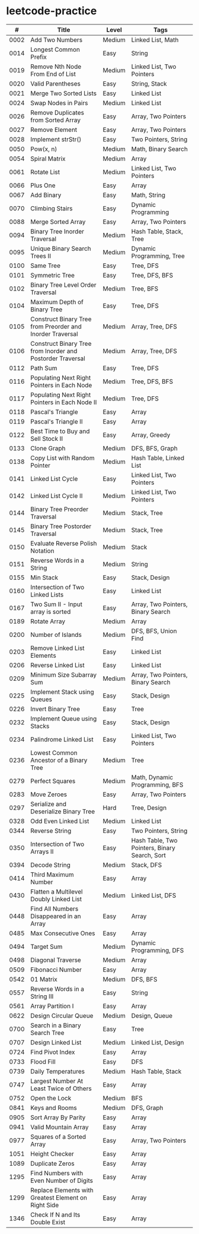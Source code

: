 # leetcode-practice

| #  | Title | Level | Tags |
|----| ----- | ----- | ---- |
|0002|Add Two Numbers|Medium|Linked List, Math|
|0014|Longest Common Prefix|Easy|String|
|0019|Remove Nth Node From End of List|Medium|Linked List, Two Pointers|
|0020|Valid Parentheses|Easy|String, Stack|
|0021|Merge Two Sorted Lists|Easy|Linked List|
|0024|Swap Nodes in Pairs|Medium|Linked List|
|0026|Remove Duplicates from Sorted Array|Easy|Array, Two Pointers|
|0027|Remove Element|Easy|Array, Two Pointers|
|0028|Implement strStr()|Easy|Two Pointers, String|
|0050|Pow(x, n)|Medium|Math, Binary Search|
|0054|Spiral Matrix|Medium|Array|
|0061|Rotate List|Medium|Linked List, Two Pointers|
|0066|Plus One|Easy|Array|
|0067|Add Binary|Easy|Math, String|
|0070|Climbing Stairs|Easy|Dynamic Programming|
|0088|Merge Sorted Array|Easy|Array, Two Pointers|
|0094|Binary Tree Inorder Traversal|Medium|Hash Table, Stack, Tree|
|0095|Unique Binary Search Trees II|Medium|Dynamic Programming, Tree|
|0100|Same Tree|Easy|Tree, DFS|
|0101|Symmetric Tree|Easy|Tree, DFS, BFS|
|0102|Binary Tree Level Order Traversal|Medium|Tree, BFS|
|0104|Maximum Depth of Binary Tree|Easy|Tree, DFS|
|0105|Construct Binary Tree from Preorder and Inorder Traversal|Medium|Array, Tree, DFS|
|0106|Construct Binary Tree from Inorder and Postorder Traversal|Medium|Array, Tree, DFS|
|0112|Path Sum|Easy|Tree, DFS|
|0116|Populating Next Right Pointers in Each Node|Medium|Tree, DFS, BFS|
|0117|Populating Next Right Pointers in Each Node II|Medium|Tree, DFS|
|0118|Pascal's Triangle|Easy|Array|
|0119|Pascal's Triangle II|Easy|Array|
|0122|Best Time to Buy and Sell Stock II|Easy|Array, Greedy|
|0133|Clone Graph|Medium|DFS, BFS, Graph|
|0138|Copy List with Random Pointer|Medium|Hash Table, Linked List|
|0141|Linked List Cycle|Easy|Linked List, Two Pointers|
|0142|Linked List Cycle II|Medium|Linked List, Two Pointers|
|0144|Binary Tree Preorder Traversal|Medium|Stack, Tree|
|0145|Binary Tree Postorder Traversal|Medium|Stack, Tree|
|0150|Evaluate Reverse Polish Notation|Medium|Stack|
|0151|Reverse Words in a String|Medium|String|
|0155|Min Stack|Easy|Stack, Design|
|0160|Intersection of Two Linked Lists|Easy|Linked List|
|0167|Two Sum II - Input array is sorted|Easy|Array, Two Pointers, Binary Search|
|0189|Rotate Array|Medium|Array|
|0200|Number of Islands|Medium|DFS, BFS, Union Find|
|0203|Remove Linked List Elements|Easy|Linked List|
|0206|Reverse Linked List|Easy|Linked List|
|0209|Minimum Size Subarray Sum|Medium|Array, Two Pointers, Binary Search|
|0225|Implement Stack using Queues|Easy|Stack, Design|
|0226|Invert Binary Tree|Easy|Tree|
|0232|Implement Queue using Stacks|Easy|Stack, Design|
|0234|Palindrome Linked List|Easy|Linked List, Two Pointers|
|0236|Lowest Common Ancestor of a Binary Tree|Medium|Tree|
|0279|Perfect Squares|Medium|Math, Dynamic Programming, BFS|
|0283|Move Zeroes|Easy|Array, Two Pointers|
|0297|Serialize and Deserialize Binary Tree|Hard|Tree, Design|
|0328|Odd Even Linked List|Medium|Linked List|
|0344|Reverse String|Easy|Two Pointers, String|
|0350|Intersection of Two Arrays II|Easy|Hash Table, Two Pointers, Binary Search, Sort|
|0394|Decode String|Medium|Stack, DFS|
|0414|Third Maximum Number|Easy|Array|
|0430|Flatten a Multilevel Doubly Linked List|Medium|Linked List, DFS|
|0448|Find All Numbers Disappeared in an Array|Easy|Array|
|0485|Max Consecutive Ones|Easy|Array|
|0494|Target Sum|Medium|Dynamic Programming, DFS|
|0498|Diagonal Traverse|Medium|Array|
|0509|Fibonacci Number|Easy|Array|
|0542|01 Matrix|Medium|DFS, BFS|
|0557|Reverse Words in a String III|Easy|String|
|0561|Array Partition I|Easy|Array|
|0622|Design Circular Queue|Medium|Design, Queue|
|0700|Search in a Binary Search Tree|Easy|Tree|
|0707|Design Linked List|Medium|Linked List, Design|
|0724|Find Pivot Index|Easy|Array|
|0733|Flood Fill|Easy|DFS|
|0739|Daily Temperatures|Medium|Hash Table, Stack|
|0747|Largest Number At Least Twice of Others|Easy|Array|
|0752|Open the Lock|Medium|BFS|
|0841|Keys and Rooms|Medium|DFS, Graph|
|0905|Sort Array By Parity|Easy|Array|
|0941|Valid Mountain Array|Easy|Array|
|0977|Squares of a Sorted Array|Easy|Array, Two Pointers|
|1051|Height Checker|Easy|Array|
|1089|Duplicate Zeros|Easy|Array|
|1295|Find Numbers with Even Number of Digits|Easy|Array|
|1299|Replace Elements with Greatest Element on Right Side|Easy|Array|
|1346|Check If N and Its Double Exist|Easy|Array|